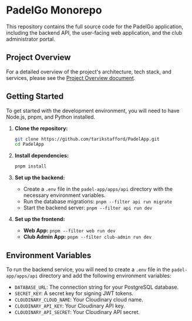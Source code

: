 # PadelGo Monorepo

This repository contains the full source code for the PadelGo application, including the backend API, the user-facing web application, and the club administrator portal.

## Project Overview

For a detailed overview of the project's architecture, tech stack, and services, please see the [Project Overview document](./PROJECT_OVERVIEW.md).

## Getting Started

To get started with the development environment, you will need to have Node.js, pnpm, and Python installed.

1.  **Clone the repository:**
    ```bash
    git clone https://github.com/tarikstafford/PadelApp.git
    cd PadelApp
    ```

2.  **Install dependencies:**
    ```bash
    pnpm install
    ```

3.  **Set up the backend:**
    *   Create a `.env` file in the `padel-app/apps/api` directory with the necessary environment variables.
    *   Run the database migrations: `pnpm --filter api run migrate`
    *   Start the backend server: `pnpm --filter api run dev`

4.  **Set up the frontend:**
    *   **Web App:** `pnpm --filter web run dev`
    *   **Club Admin App:** `pnpm --filter club-admin run dev`

## Environment Variables

To run the backend service, you will need to create a `.env` file in the `padel-app/apps/api` directory and add the following environment variables:

- `DATABASE_URL`: The connection string for your PostgreSQL database.
- `SECRET_KEY`: A secret key for signing JWT tokens.
- `CLOUDINARY_CLOUD_NAME`: Your Cloudinary cloud name.
- `CLOUDINARY_API_KEY`: Your Cloudinary API key.
- `CLOUDINARY_API_SECRET`: Your Cloudinary API secret. 

